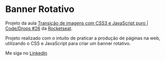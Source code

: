 ﻿# Banner Rotativo

Projeto da aula <a href="https://www.youtube.com/watch?v=BwwOu29K6mE">Transição de imagens com CSS3 e JavaScript puro | Code/Drops #26</a> da <a href="https://rocketseat.com.br/">Rocketseat</a>.

Projeto realizado com o intuito de praticar a produção de páginas na web, utilizando o CSS e JavaScript para criar um banner rotativo.

Me siga no <a href="https://www.linkedin.com/in/jose-de-souza/">Linkedin</a>